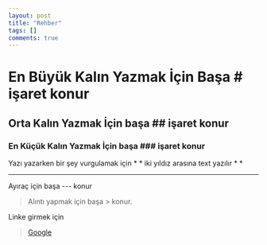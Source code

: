 ```yaml
---
layout: post
title: "Rehber"
tags: []
comments: true
---
```


# En Büyük Kalın Yazmak İçin Başa # işaret konur
## Orta Kalın Yazmak İçin başa ## işaret konur
### En Küçük Kalın Yazmak İçin başa ### işaret konur

Yazı yazarken bir şey vurgulamak için * * iki yıldız arasına text yazılır * *

---

Ayıraç için başa --- konur


> Alıntı yapmak için başa > konur.


Linke girmek için 

> [Google](https://www.google.com)
